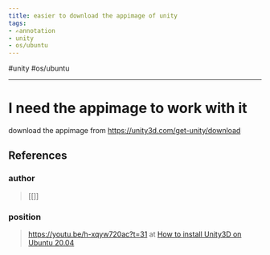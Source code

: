 ```yaml
---
title: easier to download the appimage of unity
tags:
- ✍️annotation
- unity
- os/ubuntu
---
```


#unity #os/ubuntu  

---

# I need the appimage to work with it

download the appimage from https://unity3d.com/get-unity/download
## References

### author
> [[]]
### position
> https://youtu.be/h-xqyw720ac?t=31 at [How to install Unity3D on Ubuntu 20.04](/Bibliography/How%20to%20install%20Unity3D%20on%20Ubuntu%2020.04.md)
